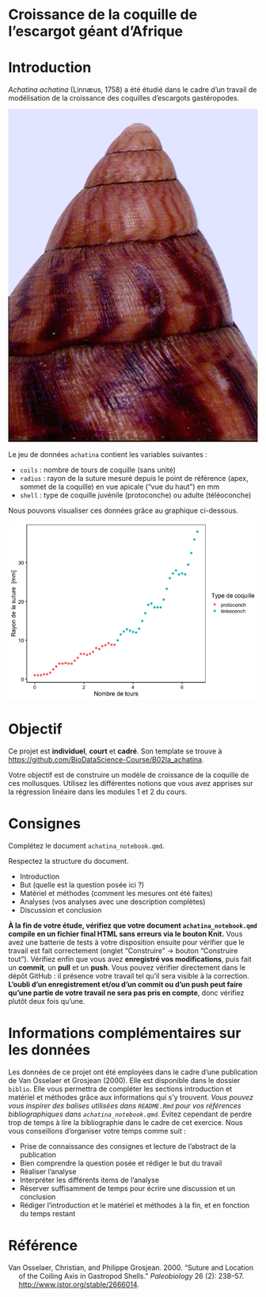 Croissance de la coquille de l’escargot géant d’Afrique
================

# Introduction

*Achatina achatina* (Linnæus, 1758) a été étudié dans le cadre d’un
travail de modélisation de la croissance des coquilles d’escargots
gastéropodes.

![](images/achatina.png)

Le jeu de données `achatina` contient les variables suivantes :

- `coils` : nombre de tours de coquille (sans unité)
- `radius` : rayon de la suture mesuré depuis le point de référence
  (apex, sommet de la coquille) en vue apicale (“vue du haut”) en mm
- `shell` : type de coquille juvénile (protoconche) ou adulte
  (téléoconche)

Nous pouvons visualiser ces données grâce au graphique ci-dessous.

![](README_files/figure-gfm/unnamed-chunk-1-1.png)<!-- -->

# Objectif

Ce projet est **individuel**, **court** et **cadré**. Son template se
trouve à <https://github.com/BioDataScience-Course/B02Ia_achatina>.

Votre objectif est de construire un modèle de croissance de la coquille
de ces mollusques. Utilisez les différentes notions que vous avez
apprises sur la régression linéaire dans les modules 1 et 2 du cours.

# Consignes

Complétez le document `achatina_notebook.qmd`.

Respectez la structure du document.

- Introduction
- But (quelle est la question posée ici ?)
- Matériel et méthodes (comment les mesures ont été faites)
- Analyses (vos analyses avec une description complètes)
- Discussion et conclusion

**À la fin de votre étude, vérifiez que votre document
`achatina_notebook.qmd` compile en un fichier final HTML sans erreurs
via le bouton Knit.** Vous avez une batterie de tests à votre
disposition ensuite pour vérifier que le travail est fait correctement
(onglet “Construire” -\> bouton “Construire tout”). Vérifiez enfin que
vous avez **enregistré vos modifications**, puis fait un **commit**, un
**pull** et un **push**. Vous pouvez vérifier directement dans le dépôt
GitHub : il présence votre travail tel qu’il sera visible à la
correction. **L’oubli d’un enregistrement et/ou d’un commit ou d’un push
peut faire qu’une partie de votre travail ne sera pas pris en compte**,
donc vérifiez plutôt deux fois qu’une.

# Informations complémentaires sur les données

Les données de ce projet ont été employées dans le cadre d’une
publication de Van Osselaer et Grosjean (2000). Elle est disponible dans
le dossier `biblio`. Elle vous permettra de compléter les sections
introduction et matériel et méthodes grâce aux informations qui s’y
trouvent. *Vous pouvez vous inspirer des balises utilisées dans
`README.Rmd` pour vos références bibliographiques dans
`achatina_notebook.qmd`.* Évitez cependant de perdre trop de temps à
lire la bibliographie dans le cadre de cet exercice. Nous vous
conseillons d’organiser votre temps comme suit :

- Prise de connaissance des consignes et lecture de l’abstract de la
  publication
- Bien comprendre la question posée et rédiger le but du travail
- Réaliser l’analyse
- Interpréter les différents items de l’analyse
- Réserver suffisamment de temps pour écrire une discussion et un
  conclusion
- Rédiger l’introduction et le matériel et méthodes à la fin, et en
  fonction du temps restant

# Référence

<div id="refs" class="references csl-bib-body hanging-indent">

<div id="ref-VanOsselaer2000" class="csl-entry">

Van Osselaer, Christian, and Philippe Grosjean. 2000.
“<span class="nocase">Suture and Location of the Coiling Axis in
Gastropod Shells</span>.” *Paleobiology* 26 (2): 238–57.
<http://www.jstor.org/stable/2666014>.

</div>

</div>
